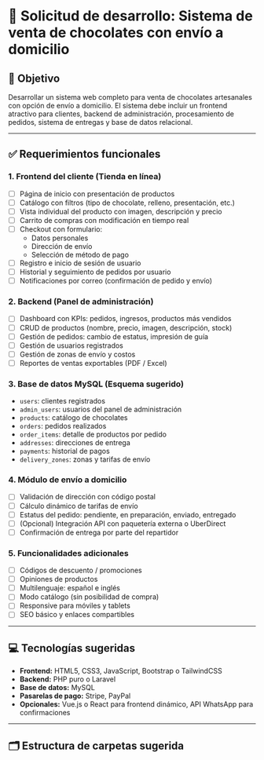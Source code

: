 # 🧾 Solicitud de desarrollo: Sistema de venta de chocolates con envío a domicilio

## 🎯 Objetivo

Desarrollar un sistema web completo para venta de chocolates artesanales con opción de envío a domicilio. El sistema debe incluir un frontend atractivo para clientes, backend de administración, procesamiento de pedidos, sistema de entregas y base de datos relacional.

---

## ✅ Requerimientos funcionales

### 1. Frontend del cliente (Tienda en línea)

- [ ] Página de inicio con presentación de productos
- [ ] Catálogo con filtros (tipo de chocolate, relleno, presentación, etc.)
- [ ] Vista individual del producto con imagen, descripción y precio
- [ ] Carrito de compras con modificación en tiempo real
- [ ] Checkout con formulario:
  - Datos personales
  - Dirección de envío
  - Selección de método de pago
- [ ] Registro e inicio de sesión de usuario
- [ ] Historial y seguimiento de pedidos por usuario
- [ ] Notificaciones por correo (confirmación de pedido y envío)

### 2. Backend (Panel de administración)

- [ ] Dashboard con KPIs: pedidos, ingresos, productos más vendidos
- [ ] CRUD de productos (nombre, precio, imagen, descripción, stock)
- [ ] Gestión de pedidos: cambio de estatus, impresión de guía
- [ ] Gestión de usuarios registrados
- [ ] Gestión de zonas de envío y costos
- [ ] Reportes de ventas exportables (PDF / Excel)

### 3. Base de datos MySQL (Esquema sugerido)

- `users`: clientes registrados  
- `admin_users`: usuarios del panel de administración  
- `products`: catálogo de chocolates  
- `orders`: pedidos realizados  
- `order_items`: detalle de productos por pedido  
- `addresses`: direcciones de entrega  
- `payments`: historial de pagos  
- `delivery_zones`: zonas y tarifas de envío  

### 4. Módulo de envío a domicilio

- [ ] Validación de dirección con código postal
- [ ] Cálculo dinámico de tarifas de envío
- [ ] Estatus del pedido: pendiente, en preparación, enviado, entregado
- [ ] (Opcional) Integración API con paquetería externa o UberDirect
- [ ] Confirmación de entrega por parte del repartidor

### 5. Funcionalidades adicionales

- [ ] Códigos de descuento / promociones
- [ ] Opiniones de productos
- [ ] Multilenguaje: español e inglés
- [ ] Modo catálogo (sin posibilidad de compra)
- [ ] Responsive para móviles y tablets
- [ ] SEO básico y enlaces compartibles

---

## 💻 Tecnologías sugeridas

- **Frontend:** HTML5, CSS3, JavaScript, Bootstrap o TailwindCSS  
- **Backend:** PHP puro o Laravel  
- **Base de datos:** MySQL  
- **Pasarelas de pago:** Stripe, PayPal  
- **Opcionales:** Vue.js o React para frontend dinámico, API WhatsApp para confirmaciones

---

## 🗂 Estructura de carpetas sugerida

